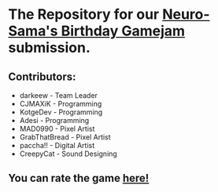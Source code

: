 # The Repository for our [Neuro-Sama's Birthday Gamejam](https://itch.io/jam/neurosama-birthday-game-jam) submission.

## Contributors:
- darkeew - Team Leader
- CJMAXiK - Programming
- KotgeDev - Programming
- Adesi - Programming
- MAD0990 - Pixel Artist
- GrabThatBread - Pixel Artist
- paccha!! - Digital Artist
- CreepyCat - Sound Designing

## You can rate the game [here!](https://itch.io/jam/neurosama-birthday-game-jam/rate/2446616)
